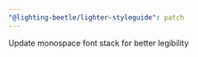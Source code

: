 ```yaml
---
"@lighting-beetle/lighter-styleguide": patch
---
```


Update monospace font stack for better legibility
